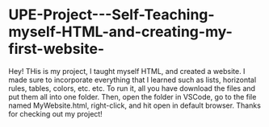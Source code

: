 # UPE-Project---Self-Teaching-myself-HTML-and-creating-my-first-website-
Hey! THis is my project, I taught myself HTML, and created a website. I made sure to incorporate everything that I learned such as lists, horizontal rules, tables, colors, etc. etc. 
To run it, all you have download the files and put them all into one folder. Then, open the folder in VSCode, go to the file named MyWebsite.html, right-click, and hit open in default browser. Thanks for checking out my project!
